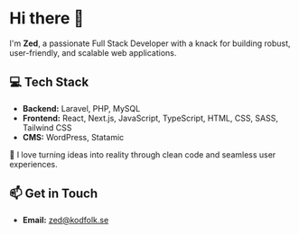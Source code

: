# Hi there 👋  

I'm **Zed**, a passionate Full Stack Developer with a knack for building robust, user-friendly, and scalable web applications.  

## 💻 Tech Stack  
- **Backend:** Laravel, PHP, MySQL  
- **Frontend:** React, Next.js, JavaScript, TypeScript, HTML, CSS, SASS, Tailwind CSS  
- **CMS:** WordPress, Statamic  

🌟 I love turning ideas into reality through clean code and seamless user experiences.  

## 📫 Get in Touch  
- **Email:** zed@kodfolk.se  
